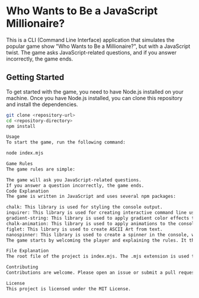 # Who Wants to Be a JavaScript Millionaire?

This is a CLI (Command Line Interface) application that simulates the popular game show "Who Wants to Be a Millionaire?", but with a JavaScript twist. The game asks JavaScript-related questions, and if you answer incorrectly, the game ends.

## Getting Started

To get started with the game, you need to have Node.js installed on your machine. Once you have Node.js installed, you can clone this repository and install the dependencies.

```bash
git clone <repository-url>
cd <repository-directory>
npm install

Usage
To start the game, run the following command:

node index.mjs

Game Rules
The game rules are simple:

The game will ask you JavaScript-related questions.
If you answer a question incorrectly, the game ends.
Code Explanation
The game is written in JavaScript and uses several npm packages:

chalk: This library is used for styling the console output.
inquirer: This library is used for creating interactive command line user interfaces.
gradient-string: This library is used to apply gradient color effects to the console output.
chalk-animation: This library is used to apply animations to the console output.
figlet: This library is used to create ASCII Art from text.
nanospinner: This library is used to create a spinner in the console, which is used when checking the answers.
The game starts by welcoming the player and explaining the rules. It then asks for the player’s name and proceeds to ask the questions. If the player answers a question correctly, the game proceeds to the next question. If the player answers incorrectly, the game ends.

File Explanation
The root file of the project is index.mjs. The .mjs extension is used to specify that the file is a module. This was necessary because the "type": "module" field in the package.json file was causing some issues.

Contributing
Contributions are welcome. Please open an issue or submit a pull request if you would like to contribute.

License
This project is licensed under the MIT License.
